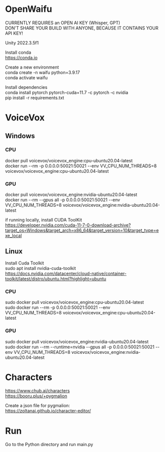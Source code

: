 # OpenWaifu

CURRENTLY REQUIRES an OPEN AI KEY (Whisper, GPT)  
DON'T SHARE YOUR BUILD WITH ANYONE, BECAUSE IT CONTAINS YOUR API KEY!  

Unity 2022.3.5f1

Install conda  
https://conda.io

Create a new environment  
conda create -n waifu python=3.9.17  
conda activate waifu  

Install dependencies  
conda install pytorch pytorch-cuda=11.7 -c pytorch -c nvidia  
pip install -r requirements.txt

# VoiceVox 

## Windows

### CPU
docker pull voicevox/voicevox_engine:cpu-ubuntu20.04-latest  
docker run --rm -p 0.0.0.0:50021:50021 --env VV_CPU_NUM_THREADS=8 voicevox/voicevox_engine:cpu-ubuntu20.04-latest  

### GPU
docker pull voicevox/voicevox_engine:nvidia-ubuntu20.04-latest  
docker run --rm --gpus all -p 0.0.0.0:50021:50021 --env VV_CPU_NUM_THREADS=8 voicevox/voicevox_engine:nvidia-ubuntu20.04-latest  

if running locally, install CUDA ToolKit  
https://developer.nvidia.com/cuda-11-7-0-download-archive?target_os=Windows&target_arch=x86_64&target_version=10&target_type=exe_local  

## Linux  
Install Cuda Toolkit  
sudo apt install nvidia-cuda-toolkit  
https://docs.nvidia.com/datacenter/cloud-native/container-toolkit/latest/distro/ubuntu.html?highlight=ubuntu  

### CPU
sudo docker pull voicevox/voicevox_engine:cpu-ubuntu20.04-latest  
sudo docker run --rm -p 0.0.0.0:50021:50021 --env VV_CPU_NUM_THREADS=8 voicevox/voicevox_engine:cpu-ubuntu20.04-latest  

### GPU
sudo docker pull voicevox/voicevox_engine:nvidia-ubuntu20.04-latest  
sudo docker run --rm --runtime=nvidia --gpus all -p 0.0.0.0:50021:50021 --env VV_CPU_NUM_THREADS=8 voicevox/voicevox_engine:nvidia-ubuntu20.04-latest


# Characters  
https://www.chub.ai/characters  
https://booru.plus/+pygmalion  

Create a json file for pygmalion:  
https://zoltanai.github.io/character-editor/

# Run
Go to the Python directory and run main.py
